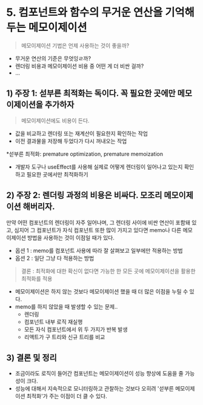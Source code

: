 # 5. 컴포넌트와 함수의 무거운 연산을 기억해 두는 메모이제이션

> 메모이제이션 기법은 언제 사용하는 것이 좋을까?

- 무거운 연산의 기준은 무엇잉ㄹ까?
- 렌더링 비용과 메모이제이션 비용 중 어떤 게 더 비싼 걸까?
- ...

## 1) 주장 1: 섣부른 최적화는 독이다. 꼭 필요한 곳에만 메모이제이션을 추가하자

> 메모이제이션에도 비용이 든다.

- 값을 비교하고 렌더링 또는 재계산이 필요한지 확인하는 작업
- 이전 결과물을 저장해 두었다가 다시 꺼내오는 작업

*섣부른 최적화: premature optimization, premature memoization

- 개발자 도구나 useEffect를 사용해 실제로 어떻게 렌더링이 일어나고 있는지 확인하고 필요한 곳에서만 최적화하기

## 2) 주장 2: 렌더링 과정의 비용은 비싸다. 모조리 메모이제이션 해버리자.

만약 어떤 컴포넌트의 렌더링이 자주 일어나며, 그 렌더링 사이에 비싼 연산이 포함돼 있고, 심지어 그 컴포넌트가 자식 컴포넌트 또한 많이 가지고 있다면 memo나 다른 메모이제이션 방법을 사용하는 것이 이점일 때가 있다.

- 옵션 1 : memo를 컴포넌트 사용에 따라 잘 살펴보고 일부에만 적용하는 방법
- 옵션 2 : 일단 그냥 다 적용하는 방법

> 결론 : 최적화에 대한 확신이 없다면 가능한 한 모든 곳에 메모이제이션을 활용한 최적화를 적용

- 메모이제이션은 하지 않는 것보다 메모이제이션 했을 때 더 많은 이점을 누릴 수 있다.
- memo를 하지 않았을 때 발생할 수 있는 문제..
  - 렌더링
  - 컴포넌트 내부 로직 재실행
  - 모든 자식 컴포넌트에서 위 두 가지가 반복 발생
  - 리액트가 구 트리와 신규 트리를 비교

## 3) 결론 및 정리

- 조금이라도 로직이 들어간 컴포넌트는 메모이제이션이 성능 향상에 도움을 줄 가능성이 크다.
- 성능에 대해서 지속적으로 모니터링하고 관찰하는 것보다 오히려 '섣부른 메모이제이션 최적화'가 주는 이점이 더 클 수 있다.